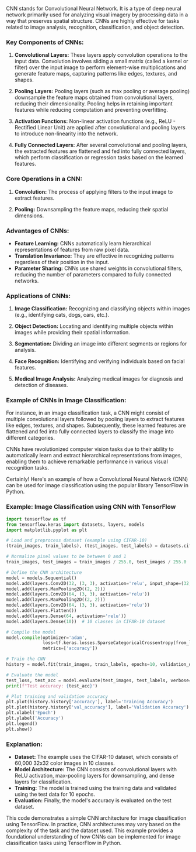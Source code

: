 CNN stands for Convolutional Neural Network. It is a type of deep neural network primarily used for analyzing visual imagery by processing data in a way that preserves spatial structure. CNNs are highly effective for tasks related to image analysis, recognition, classification, and object detection.

### Key Components of CNNs:

1. **Convolutional Layers:** These layers apply convolution operations to the input data. Convolution involves sliding a small matrix (called a kernel or filter) over the input image to perform element-wise multiplications and generate feature maps, capturing patterns like edges, textures, and shapes.

2. **Pooling Layers:** Pooling layers (such as max pooling or average pooling) downsample the feature maps obtained from convolutional layers, reducing their dimensionality. Pooling helps in retaining important features while reducing computation and preventing overfitting.

3. **Activation Functions:** Non-linear activation functions (e.g., ReLU - Rectified Linear Unit) are applied after convolutional and pooling layers to introduce non-linearity into the network.

4. **Fully Connected Layers:** After several convolutional and pooling layers, the extracted features are flattened and fed into fully connected layers, which perform classification or regression tasks based on the learned features.

### Core Operations in a CNN:

1. **Convolution:** The process of applying filters to the input image to extract features.

2. **Pooling:** Downsampling the feature maps, reducing their spatial dimensions.

### Advantages of CNNs:

- **Feature Learning:** CNNs automatically learn hierarchical representations of features from raw pixel data.
- **Translation Invariance:** They are effective in recognizing patterns regardless of their position in the input.
- **Parameter Sharing:** CNNs use shared weights in convolutional filters, reducing the number of parameters compared to fully connected networks.

### Applications of CNNs:

1. **Image Classification:** Recognizing and classifying objects within images (e.g., identifying cats, dogs, cars, etc.).
  
2. **Object Detection:** Locating and identifying multiple objects within images while providing their spatial information.

3. **Segmentation:** Dividing an image into different segments or regions for analysis.

4. **Face Recognition:** Identifying and verifying individuals based on facial features.

5. **Medical Image Analysis:** Analyzing medical images for diagnosis and detection of diseases.

### Example of CNNs in Image Classification:

For instance, in an image classification task, a CNN might consist of multiple convolutional layers followed by pooling layers to extract features like edges, textures, and shapes. Subsequently, these learned features are flattened and fed into fully connected layers to classify the image into different categories.

CNNs have revolutionized computer vision tasks due to their ability to automatically learn and extract hierarchical representations from images, enabling them to achieve remarkable performance in various visual recognition tasks.

Certainly! Here's an example of how a Convolutional Neural Network (CNN) can be used for image classification using the popular library TensorFlow in Python.

### Example: Image Classification using CNN with TensorFlow

```python
import tensorflow as tf
from tensorflow.keras import datasets, layers, models
import matplotlib.pyplot as plt

# Load and preprocess dataset (example using CIFAR-10)
(train_images, train_labels), (test_images, test_labels) = datasets.cifar10.load_data()

# Normalize pixel values to be between 0 and 1
train_images, test_images = train_images / 255.0, test_images / 255.0

# Define the CNN architecture
model = models.Sequential()
model.add(layers.Conv2D(32, (3, 3), activation='relu', input_shape=(32, 32, 3)))
model.add(layers.MaxPooling2D((2, 2)))
model.add(layers.Conv2D(64, (3, 3), activation='relu'))
model.add(layers.MaxPooling2D((2, 2)))
model.add(layers.Conv2D(64, (3, 3), activation='relu'))
model.add(layers.Flatten())
model.add(layers.Dense(64, activation='relu'))
model.add(layers.Dense(10))  # 10 classes in CIFAR-10 dataset

# Compile the model
model.compile(optimizer='adam',
              loss=tf.keras.losses.SparseCategoricalCrossentropy(from_logits=True),
              metrics=['accuracy'])

# Train the CNN
history = model.fit(train_images, train_labels, epochs=10, validation_data=(test_images, test_labels))

# Evaluate the model
test_loss, test_acc = model.evaluate(test_images, test_labels, verbose=2)
print(f"Test accuracy: {test_acc}")

# Plot training and validation accuracy
plt.plot(history.history['accuracy'], label='Training Accuracy')
plt.plot(history.history['val_accuracy'], label='Validation Accuracy')
plt.xlabel('Epoch')
plt.ylabel('Accuracy')
plt.legend()
plt.show()
```

### Explanation:

- **Dataset:** The example uses the CIFAR-10 dataset, which consists of 60,000 32x32 color images in 10 classes.
- **Model Architecture:** The CNN consists of convolutional layers with ReLU activation, max-pooling layers for downsampling, and dense layers for classification.
- **Training:** The model is trained using the training data and validated using the test data for 10 epochs.
- **Evaluation:** Finally, the model's accuracy is evaluated on the test dataset.

This code demonstrates a simple CNN architecture for image classification using TensorFlow. In practice, CNN architectures may vary based on the complexity of the task and the dataset used. This example provides a foundational understanding of how CNNs can be implemented for image classification tasks using TensorFlow in Python.